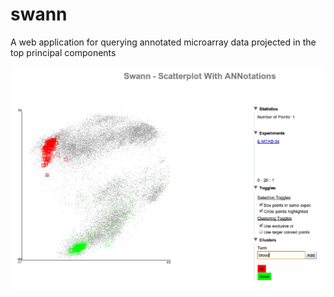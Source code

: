 # swann
A web application for querying annotated microarray data projected in the top principal components

![Screenshot](image00.png?raw=true "SWANN")
